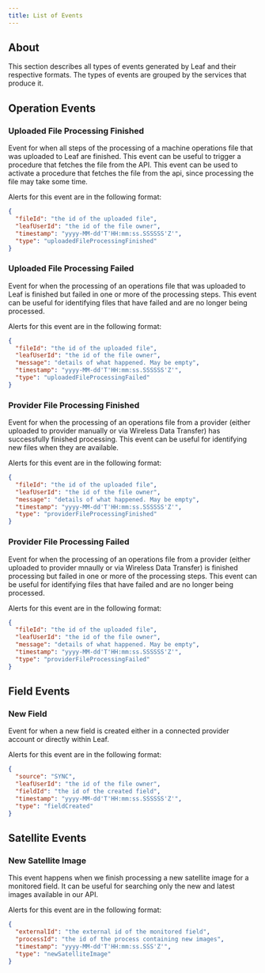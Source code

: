 ```yaml
---
title: List of Events
---
```


## About

This section describes all types of events generated by Leaf and their respective formats.
The types of events are grouped by the services that produce it.

## Operation Events

### Uploaded File Processing Finished

Event for when all steps of the processing of a machine operations file that was uploaded
to Leaf are finished. This event can be useful to trigger a procedure that fetches the file from the API.
This event can be used to activate a procedure that fetches the file from the api,
since processing the file may take some time.

Alerts for this event are in the following format:

```json
{
  "fileId": "the id of the uploaded file",
  "leafUserId": "the id of the file owner",
  "timestamp": "yyyy-MM-dd'T'HH:mm:ss.SSSSSS'Z'",
  "type": "uploadedFileProcessingFinished"
}
```

### Uploaded File Processing Failed

Event for when the processing of an operations file that was uploaded to Leaf is finished
but failed in one or more of the processing steps. This event can be useful for identifying
files that have failed and are no longer being processed.

Alerts for this event are in the following format:

```json
{
  "fileId": "the id of the uploaded file",
  "leafUserId": "the id of the file owner",
  "message": "details of what happened. May be empty",
  "timestamp": "yyyy-MM-dd'T'HH:mm:ss.SSSSSS'Z'",
  "type": "uploadedFileProcessingFailed"
}
```

### Provider File Processing Finished

Event for when the processing of an operations file from a provider 
(either uploaded to provider manually or via Wireless Data Transfer) has successfully finished
processing. This event can be useful for identifying new files when they are available.

Alerts for this event are in the following format:

```json
{
  "fileId": "the id of the uploaded file",
  "leafUserId": "the id of the file owner",
  "message": "details of what happened. May be empty",
  "timestamp": "yyyy-MM-dd'T'HH:mm:ss.SSSSSS'Z'",
  "type": "providerFileProcessingFinished"
}
```

### Provider File Processing Failed

Event for when the processing of an operations file from a provider 
(either uploaded to provider mnaully or via Wireless Data Transfer) is finished
processing but failed in one or more of the processing steps. This event can be useful for identifying
files that have failed and are no longer being processed.

Alerts for this event are in the following format:

```json
{
  "fileId": "the id of the uploaded file",
  "leafUserId": "the id of the file owner",
  "message": "details of what happened. May be empty",
  "timestamp": "yyyy-MM-dd'T'HH:mm:ss.SSSSSS'Z'",
  "type": "providerFileProcessingFailed"
}
```

## Field Events

### New Field

Event for when a new field is created either in a connected provider account or directly within Leaf. 

Alerts for this event are in the following format:

```json
{
  "source": "SYNC",
  "leafUserId": "the id of the file owner",
  "fieldId": "the id of the created field",
  "timestamp": "yyyy-MM-dd'T'HH:mm:ss.SSSSSS'Z'",
  "type": "fieldCreated"
}
```

## Satellite Events

### New Satellite Image

This event happens when we finish processing a new satellite image for a monitored field.
It can be useful for searching only the new and latest images available in our API.

Alerts for this event are in the following format:

```json
{
  "externalId": "the external id of the monitored field",
  "processId": "the id of the process containing new images",
  "timestamp": "yyyy-MM-dd'T'HH:mm:ss.SSS'Z'",
  "type": "newSatelliteImage"
}
```
